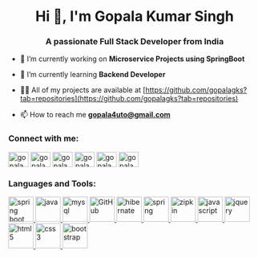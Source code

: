 <h1 align="center">Hi 👋, I'm Gopala Kumar Singh</h1>
<h3 align="center">A passionate Full Stack Developer from India</h3>

- 🔭 I’m currently working on **Microservice Projects using SpringBoot**

- 🌱 I’m currently learning **Backend Developer**

- 👨‍💻 All of my projects are available at [https://github.com/gopalagks?tab=repositories](https://github.com/gopalagks?tab=repositories)

- 📫 How to reach me **gopala4uto@gmail.com**

<h3 align="left">Connect with me:</h3>
<p align="left">
<a href="https://linkedin.com/in/gopala kumar singh" target="blank"><img align="center" src="https://raw.githubusercontent.com/rahuldkjain/github-profile-readme-generator/master/src/images/icons/Social/linked-in-alt.svg" alt="gopala kumar singh" height="30" width="40" /></a>
<a href="https://www.codechef.com/users/gopalagks" target="blank"><img align="center" src="https://cdn.jsdelivr.net/npm/simple-icons@3.1.0/icons/codechef.svg" alt="gopalagks" height="30" width="40" /></a>
<a href="https://www.hackerrank.com/gopala4uto" target="blank"><img align="center" src="https://raw.githubusercontent.com/rahuldkjain/github-profile-readme-generator/master/src/images/icons/Social/hackerrank.svg" alt="gopala4uto" height="30" width="40" /></a>
<a href="https://codeforces.com/profile/gopalagks" target="blank"><img align="center" src="https://raw.githubusercontent.com/rahuldkjain/github-profile-readme-generator/master/src/images/icons/Social/codeforces.svg" alt="gopalagks" height="30" width="40" /></a>
<a href="https://www.leetcode.com/gopalagks" target="blank"><img align="center" src="https://raw.githubusercontent.com/rahuldkjain/github-profile-readme-generator/master/src/images/icons/Social/leet-code.svg" alt="gopalagks" height="30" width="40" /></a>
<a href="https://auth.geeksforgeeks.org/user/gopala4uto" target="blank"><img align="center" src="https://raw.githubusercontent.com/rahuldkjain/github-profile-readme-generator/master/src/images/icons/Social/geeks-for-geeks.svg" alt="gopala4uto" height="30" width="40" /></a>
</p>

<h3 align="left">Languages and Tools:</h3>

 <p align="left"> 
  <a href="https://spring.io/projects/spring-boot" target="_blank" rel="noreferrer"> 
    <img src="https://img.shields.io/badge/Spring-brightgreen" alt="spring boot" width="50" height="50"/> 
  </a> 
  <a href="https://www.java.com" target="_blank" rel="noreferrer"> 
    <img src="https://img.shields.io/badge/Java-blue" alt="java" width="50" height="50"/> 
  </a> 
  <a href="https://www.mysql.com/" target="_blank" rel="noreferrer"> 
    <img src="https://img.shields.io/badge/MySQL-blue" alt="mysql" width="50" height="50"/> 
  </a> 
  <a href="https://github.com/" target="_blank" rel="noreferrer"> 
    <img src="https://img.shields.io/badge/GitHub-black" alt="GitHub" width="50" height="50"/> 
  </a> 
  <a href="https://hibernate.org/" target="_blank" rel="noreferrer"> 
    <img src="https://img.shields.io/badge/Hibernate-orange" alt="hibernate" width="50" height="50"/> 
  </a> 
  <a href="https://spring.io/" target="_blank" rel="noreferrer"> 
    <img src="https://img.shields.io/badge/Spring-brightgreen" alt="spring" width="50" height="50"/> 
  </a> 
  <a href="https://zipkin.io/" target="_blank" rel="noreferrer"> 
    <img src="https://img.shields.io/badge/Zipkin-red" alt="zipkin" width="50" height="50"/> 
  </a> 
  <a href="https://developer.mozilla.org/en-US/docs/Web/JavaScript" target="_blank" rel="noreferrer"> 
    <img src="https://img.shields.io/badge/JavaScript-yellow" alt="javascript" width="50" height="50"/> 
  </a> 
  <a href="https://jquery.com/" target="_blank" rel="noreferrer"> 
    <img src="https://img.shields.io/badge/jQuery-blue" alt="jquery" width="50" height="50"/> 
  </a> 
  <a href="https://www.w3.org/html/" target="_blank" rel="noreferrer"> 
    <img src="https://img.shields.io/badge/HTML5-orange" alt="html5" width="50" height="50"/> 
  </a> 
  <a href="https://www.w3schools.com/css/" target="_blank" rel="noreferrer"> 
    <img src="https://img.shields.io/badge/CSS3-blue" alt="css3" width="50" height="50"/> 
  </a> 
  <a href="https://getbootstrap.com" target="_blank" rel="noreferrer"> 
    <img src="https://img.shields.io/badge/Bootstrap-purple" alt="bootstrap" width="50" height="50"/> 
  </a> 
</p>

